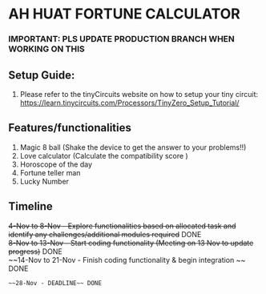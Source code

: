 # AH HUAT FORTUNE CALCULATOR
### IMPORTANT: PLS UPDATE PRODUCTION BRANCH WHEN WORKING ON THIS

## Setup Guide:
1. Please refer to the tinyCircuits website on how to setup your tiny circuit:
https://learn.tinycircuits.com/Processors/TinyZero_Setup_Tutorial/

## Features/functionalities
1. Magic 8 ball (Shake the device to get the answer to your problems!!)
2. Love calculator (Calculate the compatibility score )
4. Horoscope of the day
5. Fortune teller man
6. Lucky Number

## Timeline
~~4-Nov to 8-Nov - Explore functionalities based on allocated task and identify any challenges/additional modules required~~ DONE <br>
~~8-Nov to 13-Nov - Start coding functionality (Meeting on 13 Nov to update progress)~~ DONE<br>
~~14-Nov to 21-Nov - Finish coding functionality & begin integration ~~ DONE<br>
~~~21-Nov to 28-Nov - Finish integration & demonstration video~~ DONE<br>
~~28-Nov - DEADLINE~~ DONE
